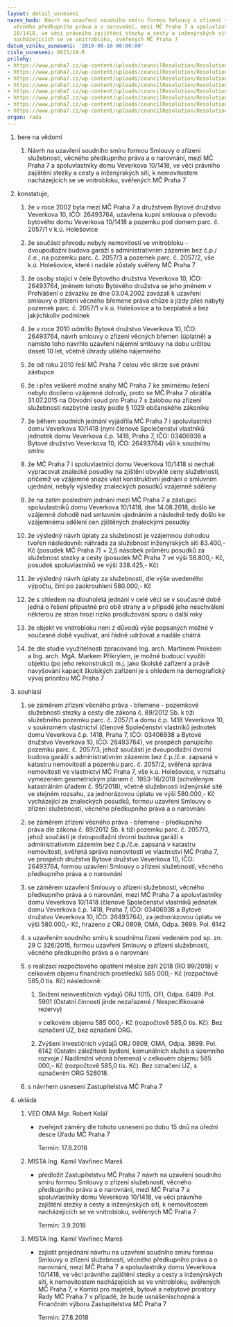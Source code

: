 ```yaml
---
layout: detail_usneseni
nazev_bodu: Návrh na uzavření soudního smíru formou Smlouvy o zřízení služebností,
  věcného předkupního práva a o narovnání, mezi MČ Praha 7 a spoluvlastníky domu Veverkova
  10/1418, ve věci právního zajištění stezky a cesty a inženýrských sítí, k nemovitostem
  nacházejících se ve vnitrobloku, svěřených MČ Praha 7
datum_vzniku_usneseni: '2018-08-16 00:00:00'
cislo_usneseni: 0623/18-R
prilohy:
- https://www.praha7.cz/wp-content/uploads/councilResolution/Resolutions/30157/export/01_sluz1418~383521.docx
- https://www.praha7.cz/wp-content/uploads/councilResolution/Resolutions/30157/export/02_sluz1418~383520.pdf
- https://www.praha7.cz/wp-content/uploads/councilResolution/Resolutions/30157/export/03_sluz1418~383518.pdf
- https://www.praha7.cz/wp-content/uploads/councilResolution/Resolutions/30157/export/04_sluz1418~383517.pdf
- https://www.praha7.cz/wp-content/uploads/councilResolution/Resolutions/30157/export/05_sluz1418~383516.pdf
- https://www.praha7.cz/wp-content/uploads/councilResolution/Resolutions/30157/export/06_sluz1418~383515.pdf
- https://www.praha7.cz/wp-content/uploads/councilResolution/Resolutions/30157/export/07_sluz1418~383514.docx
- https://www.praha7.cz/wp-content/uploads/councilResolution/Resolutions/30157/export/export~383674.pdf
organ: rada
---
```

<ol id="urzList" class="urzList_view"><li class="urzClass1" id=""><span name="1">bere na vědomí</span><ol class="urzOlClass decimal "><li class="urzClass2" id="" style="text-align: left;"><span><p>Návrh na uzavření soudního smíru formou Smlouvy o zřízení služebností, věcného předkupního práva a o narovnání, mezi MČ Praha 7 a spoluvlastníky domu Veverkova 10/1418, ve věci právního zajištění stezky a cesty a inženýrských sítí, k nemovitostem nacházejících se ve vnitrobloku, svěřených MČ Praha 7</p></span></li></ol></li><li class="urzClass1" id=""><span name="50">konstatuje,</span><ol class="urzOlClass decimal "><li class="urzClass2" id="" style="text-align: left;"><span><p>že v roce 2002 byla mezi MČ Praha 7 a družstvem Bytové družstvo Veverkova 10, IČO: 26493764, uzavřena kupní smlouva o převodu bytového domu Veverkova 10/1418 a pozemku pod domem parc. č. 2057/1 v k.ú. Holešovice<br></p></span></li><li class="urzClass2" id="" style="text-align: left;"><span><p>že součástí převodu nebyly nemovitosti ve vnitrobloku - dvoupodlažní budova garáží s administrativním zázemím bez č.p./č.e., na pozemku parc. č. 2057/3 a pozemek parc. č. 2057/2, vše k.ú. Holešovice, které i nadále zůstaly svěřeny MČ Praha 7</p></span></li><li class="urzClass2" id="" style="text-align: left;"><span><p>že osoby stojící v čele Bytového družstva Veverkova 10, IČO: 26493764, jménem tohoto Bytového družstva se jeho jménem v Prohlášení o závazku ze dne 03.04.2002 zavázali k uzavření smlouvy o zřízení věcného břemene práva chůze a jízdy přes nabytý pozemek parc. č. 2057/1 v k.ú. Holešovice a to bezplatně a bez jakýchkoliv podmínek</p></span></li><li class="urzClass2" id="" style="text-align: left;"><span><p>že v roce 2010 odmítlo Bytové družstvo Veverkova 10, IČO: 26493764, návrh smlouvy o zřízení věcných břemen (úplatně) a namísto toho navrhlo uzavření nájemní smlouvy na dobu určitou deseti 10 let, včetně úhrady ušlého nájemného</p></span></li><li class="urzClass2" id="" style="text-align: left;"><span><p>že od roku 2010 řeší MČ Praha 7 celou věc skrze své právní zástupce</p></span></li><li class="urzClass2" id="" style="text-align: left;"><span><p>že i přes veškeré možné snahy MČ Praha 7 ke smírnému řešení nebylo docíleno vzájemné dohody, proto se MČ Praha 7 obrátila 31.07.2015 na Obvodní soud pro Prahu 7 s žalobou na zřízení služebnosti nezbytné cesty podle § 1029 občanského zákoníku<br></p></span></li><li class="urzClass2" id="" style="text-align: left;"><span><p>že během soudních jednání vyjádřila MČ Praha 7 i spoluvlastníci domu Veverkova 10/1418 (nyní členové Společenství vlastníků jednotek domu Veverkova č.p. 1418, Praha 7, IČO: 03406938 a Bytové družstvo Veverkova 10, IČO: 26493764) vůli k soudnímu smíru</p></span></li><li class="urzClass2" id="" style="text-align: left;"><span><p>že MČ Praha 7 i spoluvlastníci domu Veverkova 10/1418 si nechali vypracovat znalecké posudky na zjištění obvyklé ceny služebností, přičemž ve vzájemné snaze vést konstruktivní jednání o smluvním ujednání, nebyly výsledky znaleckých posudků vzájemně sděleny</p></span></li><li class="urzClass2" id="" style="text-align: left;"><span><p>že na zatím posledním jednání mezi MČ Praha 7 a zástupci spoluvlastníků domu Veverkova 10/1418, dne 14.08.2018, došlo ke vzájemné dohodě nad smluvním ujednáním a následně tedy došlo ke vzájemnému sdělení cen zjištěných znaleckými posudky</p></span></li><li class="urzClass2" id="" style="text-align: left;"><span><p>že výsledný návrh úplaty za služebnosti je vzájemnou dohodou tvořen následovně: náhrada za služebnost inženýrských sítí 83.400,- Kč (posudek MČ Praha 7) + 2,5 násobek průměru posudků za služebnost stezky a cesty (posudek MČ Praha 7 ve výši 58.800,- Kč, posudek spoluvlastníků ve výši&nbsp;338.425,- Kč)</p></span></li><li class="urzClass2" id="" style="text-align: left;"><span><p>že výsledný návrh úplaty za služebnosti, dle výše uvedeného výpočtu, činí po zaokrouhlení 580.000,- Kč<br></p></span></li><li class="urzClass2" id="" style="text-align: left;"><span><p>že s ohledem na dlouholetá jednání v celé věci se v současné době jedná o řešení přípustné pro obě strany a v případě jeho neschválení některou ze stran hrozí riziko prodlužování sporu o další roky</p></span></li><li class="urzClass2" id="" style="text-align: left;"><span><p>že objekt ve vnitrobloku není z důvodů výše popsaných možné v současné době využívat, ani řádně udržovat a nadále chátrá</p></span></li><li class="urzClass2" id="" style="text-align: left;"><span><p>že dle studie využitelnosti zpracované Ing. arch. Martinem Prokšem a Ing. arch. MgA. Markem Přikrylem, je možné budoucí využití objektu (po jeho rekonstrukci) m.j. jako školské zařízení a právě navyšování kapacit školských zařízení je s ohledem na demografický vývoj prioritou MČ Praha 7<br></p></span></li></ol></li><li class="urzClass1" id=""><span name="26">souhlasí</span><ol class="urzOlClass decimal " id=""><li class="urzClass2" id="" style="text-align: left;"><span><p>se záměrem zřízení věcného práva - břemene - pozemkové služebnosti stezky a cesty dle zákona č. 89/2012 Sb. k tíži služebného pozemku parc. č. 2057/1 a domu č.p. 1418 Veverkova 10, v soukromém vlastnictví (členové Společenství vlastníků jednotek domu Veverkova č.p. 1418, Praha 7, IČO: 03406938 a Bytové družstvo Veverkova 10, IČO: 26493764), ve prospěch panujícího pozemku parc. č. 2057/3, jehož součástí je dvoupodlažní dvorní budova garáží s administrativním zázemím bez č.p./č.e. zapsaná v katastru nemovitostí a pozemku parc. č. 2057/2, svěřená správa nemovitostí ve vlastnictví MČ Praha 7, vše k.ú. Holešovice, v rozsahu vymezeném geometrickým plánem č. 1953-16/2018 (schváleným katastrálním úřadem č. 95/2018), včetně služebnosti inženýrské sítě ve stejném rozsahu, za jednorázovou úplatu ve výši 580.000,- Kč vycházející ze znaleckých posudků, formou uzavření&nbsp;Smlouvy o zřízení služebností, věcného předkupního práva a o narovnání</p></span></li><li class="urzClass2" id="" style="text-align: left;"><span><p>se záměrem zřízení věcného práva - břemene - předkupního práva&nbsp;dle zákona č. 89/2012 Sb. k tíži&nbsp;pozemku parc. č. 2057/3, jehož součástí je dvoupodlažní dvorní budova garáží s administrativním zázemím bez č.p./č.e. zapsaná v katastru nemovitostí,&nbsp;svěřená správa nemovitostí ve vlastnictví MČ Praha 7, ve prospěch družstva Bytové družstvo Veverkova 10, IČO: 26493764,&nbsp;formou uzavření Smlouvy o zřízení služebností, věcného předkupního práva a o narovnání</p></span></li><li class="urzClass2" id="" style="text-align: left;"><span><p>se záměrem uzavření Smlouvy o zřízení služebností, věcného předkupního práva a o narovnání, mezi MČ Praha 7 a spoluvlastníky domu Veverkova 10/1418 (členové Společenství vlastníků jednotek domu Veverkova č.p. 1418, Praha 7, IČO: 03406938 a Bytové družstvo Veverkova 10, IČO: 26493764),&nbsp;za jednorázovou úplatu ve výši 580.000,- Kč, hrazeno z ORJ 0809, OMA, Odpa. 3699. Pol. 6142<br></p></span></li><li class="urzClass2" id="" style="text-align: left;"><span><p>s uzavřením soudního smíru k soudnímu řízení vedeném pod sp. zn. 29 C 326/2015, formou uzavření Smlouvy o zřízení služebností, věcného předkupního práva a o narovnání<br></p></span></li><li class="urzClass2" id="" style="text-align: left;"><span><p>s realizací rozpočtového opatření měsíce září 2018 (RO 99/2018) v celkovém objemu finančních prostředků 585 000,- Kč (rozpočtově 585,0 tis. Kč) následovně:</p></span><ol class="urzUlClass"><li class="urzClass3" id="" style="text-align: left;"><span><p>Snížení neinvestičních výdajů ORJ 1015, OFI, Odpa. 6409. Pol. 5901 (Ostatní činnosti jinde nezařazené / Nespecifikované rezervy)</p><p>v celkovém objemu 585 000,- Kč (rozpočtově 585,0 tis. Kč). Bez označení UZ, bez označení ORG.</p></span></li><li class="urzClass3" id="" style="text-align: left;"><span><p>Zvýšení investičních výdajů ORJ 0809, OMA, Odpa. 3699. Pol. 6142 (Ostatní záležitosti bydlení, komunálních služeb a územního rozvoje / Nadlimitní věcná břemena) v celkovém objemu 585 000,- Kč (rozpočtově 585,0 tis. Kč). Bez označení UZ, s označením ORG 528018.</p></span></li></ol></li><li class="urzClass2" id="" style="text-align: left;"><span><p>s návrhem usnesení Zastupitelstva MČ Praha 7</p></span></li></ol></li><li class="urzClass1" id="urzUkoly"><span name="1">ukládá</span><ol class="urzOlClass"><li class="urzClass2"><span><p>VED OMA Mgr. Robert Kolář</p></span><ul class="urzUlClass"><li class="urzClass3"><span><p>zveřejnit záměry dle tohoto usnesení po dobu 15 dnů na úřední desce Úřadu MČ Praha 7</p></span><span class="urzUkolTermin">  Termín:&nbsp;17.8.2018</span></li></ul></li><li class="urzClass2"><span><p>MISTA Ing. Kamil Vavřinec Mareš</p></span><ul class="urzUlClass"><li class="urzClass3"><span><p>předložit Zastupitelstvu MČ Praha 7 návrh na uzavření soudního smíru formou Smlouvy o zřízení služebností, věcného předkupního práva a o narovnání, mezi MČ Praha 7 a spoluvlastníky domu Veverkova 10/1418, ve věci právního zajištění stezky a cesty a inženýrských sítí, k nemovitostem nacházejících se ve vnitrobloku, svěřených MČ Praha 7</p></span><span class="urzUkolTermin">  Termín:&nbsp;3.9.2018</span></li></ul></li><li class="urzClass2"><span><p>MISTA Ing. Kamil Vavřinec Mareš</p></span><ul class="urzUlClass"><li class="urzClass3"><span><p>zajistit projednání návrhu na uzavření soudního smíru formou Smlouvy o zřízení služebností, věcného předkupního práva a o narovnání, mezi MČ Praha 7 a spoluvlastníky domu Veverkova 10/1418, ve věci právního zajištění stezky a cesty a inženýrských sítí, k nemovitostem nacházejících se ve vnitrobloku, svěřených MČ Praha 7, v Komisi pro majetek, bytové a nebytové prostory Rady MČ Praha 7 v případě, že bude usnášeníschopná a Finančním výboru Zastupitelstva MČ Praha 7</p></span><span class="urzUkolTermin">  Termín:&nbsp;27.8.2018</span></li></ul></li></ol></li></ol>